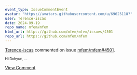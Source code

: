 ```yaml
---
event_type: IssueCommentEvent
avatar: "https://avatars.githubusercontent.com/u/69625118?"
user: Terence-iscas
date: 2024-09-19
repo_name: mfem/mfem
html_url: https://github.com/mfem/mfem/issues/4501
repo_url: https://github.com/mfem/mfem
---
```


<a href='https://github.com/Terence-iscas' target='_blank'>Terence-iscas</a> commented on issue <a href='https://github.com/mfem/mfem/issues/4501' target='_blank'>mfem/mfem#4501</a>.

<small>Hi Dohyun,...</small>

<a href='https://github.com/mfem/mfem/issues/4501' target='_blank'>View Comment</a>